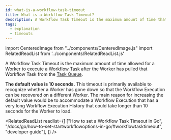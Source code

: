 ```yaml
---
id: what-is-a-workflow-task-timeout
title: What is a Workflow Task Timeout?
description: A Workflow Task Timeout is the maximum amount of time that the Temporal Server will wait for a Worker to start processing a Workflow Task after the Task has been pulled from the Task Queue.
tags:
  - explanation
  - timeouts
---
```


import CenteredImage from "../components/CenteredImage.js"
import RelatedReadList from '../components/RelatedReadList.js'

A Workflow Task Timeout is the maximum amount of time allowed for a [Worker](/docs/content/what-is-a-worker) to execute a [Workflow Task](/docs/content/what-is-a-workflow-task) after the Worker has pulled that Workflow Task from the [Task Queue](/docs/content/what-is-a-task-queue).

<CenteredImage
imagePath="/diagrams/workflow-task-timeout.svg"
imageSize="100"
title="Workflow Task Timeout period"
/>

**The default value is 10 seconds.**
This timeout is primarily available to recognize whether a Worker has gone down so that the Workflow Execution can be recovered on a different Worker.
The main reason for increasing the default value would be to accommodate a Workflow Execution that has a very long Workflow Execution History that could take longer than 10 seconds for the Worker to load.

<RelatedReadList
readlist={[
["How to set a Workflow Task Timeout in Go", "/docs/go/how-to-set-startworkflowoptions-in-go/#workflowtasktimeout", "developer guide"],
]}
/>
